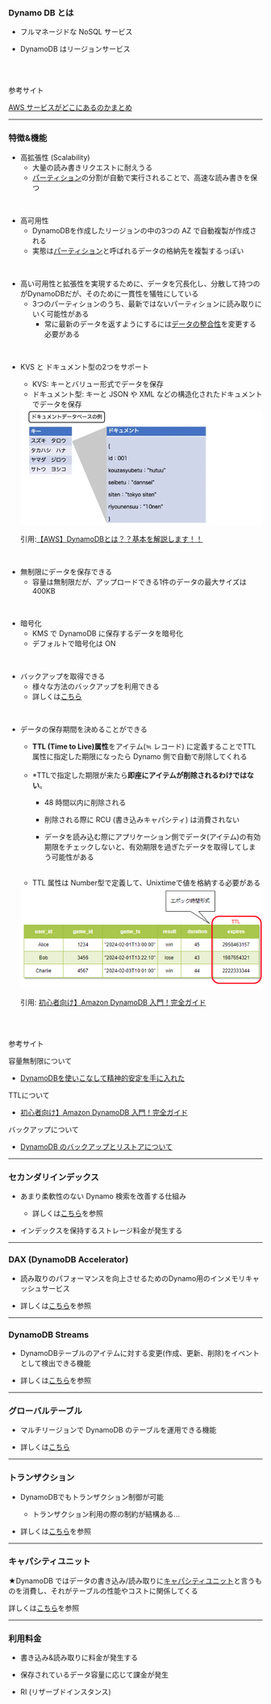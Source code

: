 ### Dynamo DB とは

- フルマネージドな NoSQL サービス

- DynamoDB はリージョンサービス

<br>
<br>

参考サイト

[AWS サービスがどこにあるのかまとめ](https://qiita.com/saitotak/items/d2ede050e7a2224da46d)

---

### 特徴&機能

- 高拡張性 (Scalability)
    - 大量の読み書きリクエストに耐えうる
    - [パーティション](./DynamoDB_Partition.md)の分割が自動で実行されることで、高速な読み書きを保つ

<br>

- 高可用性
    - DynamoDBを作成したリージョンの中の3つの AZ で自動複製が作成される
    - 実態は[パーティション](./DynamoDB_Partition.md)と呼ばれるデータの格納先を複製するっぽい

<br>

- 高い可用性と拡張性を実現するために、データを冗長化し、分散して持つのがDynamoDBだが、そのために一貫性を犠牲にしている
    - 3つのパーティションのうち、最新ではないパーティションに読み取りにいく可能性がある
        - 常に最新のデータを返すようにするには[データの整合性](./DynamoDB_整合性.md)を変更する必要がある

<br>

- KVS と ドキュメント型の2つをサポート
    - KVS: キーとバリュー形式でデータを保存
    - ドキュメント型: キーと JSON や XML などの構造化されたドキュメントでデータを保存

    <img src="./img/DynamoDB-Document-Based_1.webp" />

    引用:[【AWS】DynamoDBとは？？基本を解説します！！](https://cantabile.alhinc.jp/technology/7543/)

<br>

- 無制限にデータを保存できる
    - 容量は無制限だが、アップロードできる1件のデータの最大サイズは 400KB
<br>

- 暗号化
    - KMS で DynamoDB に保存するデータを暗号化
    - デフォルトで暗号化は ON

<br>

- バックアップを取得できる
    - 様々な方法のバックアップを利用できる
    - 詳しくは[こちら](./DynamoDB_Backup.md)

<br>

- データの保存期間を決めることができる

    - **TTL (Time to Live)属性**をアイテム(≒ レコード) に定義することでTTL属性に指定した期限になったら Dynamo 側で自動で削除してくれる

    <br>

    - *TTLで指定した期限が来たら**即座にアイテムが削除されるわけではない**。
        - 48 時間以内に削除される

        - 削除される際に RCU (書き込みキャパシティ) は消費されない

        - データを読み込む際にアプリケーション側でデータ(アイテム)の有効期限をチェックしないと、有効期限を過ぎたデータを取得してしまう可能性がある

    <br>

    - TTL 属性は Number型で定義して、Unixtimeで値を格納する必要がある

    <img src="./img/DynamoDB-TTL_1.png" />

    引用: [初心者向け】Amazon DynamoDB 入門！完全ガイド](https://zenn.dev/issy/articles/zenn-dynamodb-overview#ttl（time-to-live）)

<br>
<br>

参考サイト

容量無制限について
- [DynamoDBを使いこなして精神的安定を手に入れた](https://qiita.com/walkers/items/9b39d752cc5b8df7b4b5)

TTLについて
- [初心者向け】Amazon DynamoDB 入門！完全ガイド](https://zenn.dev/issy/articles/zenn-dynamodb-overview#ttl（time-to-live）)

バックアップについて
- [DynamoDB のバックアップとリストアについて](https://zenn.dev/htnk128/articles/092cbfc7a886fd#ポイントインタイムリカバリ(pitr))

---

### セカンダリインデックス

- あまり柔軟性のない Dynamo 検索を改善する仕組み
    - 詳しくは[こちら](./DynamoDB-GSI-LSI.md)を参照

- インデックスを保持するストレージ料金が発生する

---

### DAX (DynamoDB Accelerator)

- 読み取りのパフォーマンスを向上させるためのDynamo用のインメモリキャッシュサービス

- 詳しくは[こちら](./Daynamo_DAX.md)を参照

---

### DynamoDB Streams

- DynamoDBテーブルのアイテムに対する変更(作成、更新、削除)をイベントとして検出できる機能

- 詳しくは[こちら](./DynamoDB_Stream.md)を参照

---

### グローバルテーブル

- マルチリージョンで DynamoDB のテーブルを運用できる機能

- 詳しくは[こちら](./DynamoDB_GlobalTables.md)

---

### トランザクション

- DynamoDBでもトランザクション制御が可能
    - トランザクション利用の際の制約が結構ある...

- 詳しくは[こちら](./DynamoDB_Transaction.md)を参照

---

### キャパシティユニット

★DynamoDB ではデータの書き込み/読み取りに[キャパシティユニット](./DynamoDB_CapacityUnit.md)と言うものを消費し、それがテーブルの性能やコストに関係してくる

詳しくは[こちら](DynamoDB_CapacityUnit.md)を参照

---

### 利用料金

- 書き込み&読み取りに料金が発生する

- 保存されているデータ容量に応じて課金が発生

- RI (リザーブドインスタンス)

